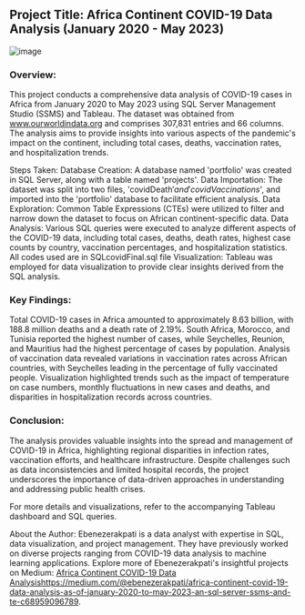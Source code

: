 ## Project Title: Africa Continent COVID-19 Data Analysis (January 2020 - May 2023)

![image](https://github.com/akpatiudo/covid19/assets/118566096/4278116a-731c-4de5-b220-29e0490aa420)

### Overview:
This project conducts a comprehensive data analysis of COVID-19 cases in Africa from January 2020 to May 2023 using SQL Server Management Studio (SSMS) and Tableau. The dataset was obtained from www.ourworldindata.org and comprises 307,831 entries and 66 columns. The analysis aims to provide insights into various aspects of the pandemic's impact on the continent, including total cases, deaths, vaccination rates, and hospitalization trends.

Steps Taken:
Database Creation: A database named 'portfolio' was created in SQL Server, along with a table named 'projects'.
Data Importation: The dataset was split into two files, 'covidDeath$' and 'covidVaccinations$', and imported into the 'portfolio' database to facilitate efficient analysis.
Data Exploration: Common Table Expressions (CTEs) were utilized to filter and narrow down the dataset to focus on African continent-specific data.
Data Analysis: Various SQL queries were executed to analyze different aspects of the COVID-19 data, including total cases, deaths, death rates, highest case counts by country, vaccination percentages, and hospitalization statistics. All codes used are in SQLcovidFinal.sql file
Visualization: Tableau was employed for data visualization to provide clear insights derived from the SQL analysis.

### Key Findings:
Total COVID-19 cases in Africa amounted to approximately 8.63 billion, with 188.8 million deaths and a death rate of 2.19%.
South Africa, Morocco, and Tunisia reported the highest number of cases, while Seychelles, Reunion, and Mauritius had the highest percentage of cases by population.
Analysis of vaccination data revealed variations in vaccination rates across African countries, with Seychelles leading in the percentage of fully vaccinated people.
Visualization highlighted trends such as the impact of temperature on case numbers, monthly fluctuations in new cases and deaths, and disparities in hospitalization records across countries.

### Conclusion:
The analysis provides valuable insights into the spread and management of COVID-19 in Africa, highlighting regional disparities in infection rates, vaccination efforts, and healthcare infrastructure. Despite challenges such as data inconsistencies and limited hospital records, the project underscores the importance of data-driven approaches in understanding and addressing public health crises.

For more details and visualizations, refer to the accompanying Tableau dashboard and SQL queries.

About the Author:
Ebenezerakpati is a data analyst with expertise in SQL, data visualization, and project management. They have previously worked on diverse projects ranging from COVID-19 data analysis to machine learning applications. Explore more of Ebenezerakpati's insightful projects on Medium: [Africa Continent COVID-19 Data Analysis](https://medium.com/@ebenezerakpati/africa-continent-covid-19-data-analysis-as-of-january-2020-to-may-2023-an-sql-server-ssms-and-te-c68959096789)https://medium.com/@ebenezerakpati/africa-continent-covid-19-data-analysis-as-of-january-2020-to-may-2023-an-sql-server-ssms-and-te-c68959096789.




